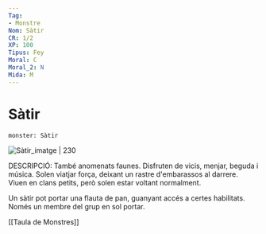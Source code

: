 ```yaml
---
Tag:
- Monstre
Nom: Sàtir
CR: 1/2
XP: 100
Tipus: Fey
Moral: C
Moral_2: N
Mida: M
---
```

# Sàtir

```statblock
monster: Sàtir
```

![Sàtir_imatge | 230](https://i.pinimg.com/564x/45/09/62/450962e64fda8da75528a705434896f9.jpg)

DESCRIPCIÓ: 
També anomenats faunes. Disfruten de vicis, menjar, beguda i música. Solen viatjar força, deixant un rastre d'embarassos al darrere. Viuen en clans petits, però solen estar voltant normalment.

Un sàtir pot portar una flauta de pan, guanyant accés a certes habilitats. Només un membre del grup en sol portar.

[[Taula de Monstres]]